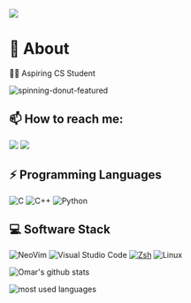 ![](https://komarev.com/ghpvc/?username=Omar0x0)

# 💫 About
👨‍💻 Aspiring CS Student

![spinning-donut-featured](https://hackaday.com/wp-content/uploads/2020/07/spinning-donut-featured.gif?w=800)

## 📫 How to reach me:
<a href="https://linkedin.com/in/omarayman0x0" target="_blank"><img src="https://img.shields.io/badge/LinkedIn-0077B5?style=for-the-badge&logo=Linkedin&logoColor=white"/></a>
<a href="https://t.me/omar_0x0" target="_blank"><img src="https://img.shields.io/badge/-Telegram-0077B5?style=for-the-badge&logo=Telegram&logoColor=white"/></a>

## ⚡ Programming Languages
![C](https://img.shields.io/badge/c-%2300599C.svg?style=for-the-badge&logo=c&logoColor=white)
![C++](https://img.shields.io/badge/C++-00599C?logo=cplusplus&logoColor=white&style=for-the-badge)
![Python](https://img.shields.io/badge/python-3670A0?style=for-the-badge&logo=python&logoColor=ffdd54)

## 💻 Software Stack
![NeoVim](https://img.shields.io/badge/NeoVim-57A143?logo=neovim&logoColor=white&style=for-the-badge)
![Visual Studio Code](https://img.shields.io/badge/VSCode-007ACC?logo=visualstudiocode&logoColor=white&style=for-the-badge)
[![Zsh](https://img.shields.io/badge/Zsh-f15a24?style=for-the-badge)](https://ohmyz.sh)
![Linux](https://img.shields.io/badge/Linux-FCC624?logo=Linux&logoColor=black&style=for-the-badge)


![Omar's github stats](https://github-readme-stats.vercel.app/api?username=Omar0x0&count_private=true&show_icons=true&theme=tokyonight)

<img align="left" src="https://github-readme-stats.vercel.app/api/top-langs?username=Omar0x0&show_icons=true&locale=en&layout=compact&theme=tokyonight" alt="most used languages" />

